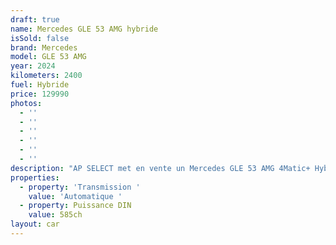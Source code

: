 ```yaml
---
draft: true
name: Mercedes GLE 53 AMG hybride
isSold: false
brand: Mercedes
model: GLE 53 AMG
year: 2024
kilometers: 2400
fuel: Hybride
price: 129990
photos:
  - ''
  - ''
  - ''
  - ''
  - ''
  - ''
description: "AP SELECT met en vente un Mercedes GLE 53 AMG 4Matic+ Hybride 585ch 9G Tronic du 09/2024 avec 2500km.  Motorisation essence 449ch + 136ch électrique avec 32g/km de CO2.  Couleur Noir Obsidienne metallic, intérieur cuir / alcantara Nappa AMG, finition Carbon.   Véhicule origine Mercedes Lyon \U0001F1EB\U0001F1F7 de première main.   TVA récupérable et leasing cessible.   Vendu avec une garantie constructeur 2 ans Mercedes avec extension jusqu’au 10/2029.  Équipements et options :  - Boîte 9G Tronic plus  - Pack premium AMG Line intérieur / extérieur  - Pack Sport Black AMG  - Pack Carbon AMG  - Pack Magic Vision Control  - Pack confort + - Suspensions pneumatique AIRMATIC - Échappement piloté AMG  - Toit panoramique  - Calandre diamant - Pack éclairage intérieur 64 couleurs - Jantes 21\" AMG forgées 53.3cm noires polies  - Attelage électrique  - AMG drive select - Feux avant full LED Multibeam  - Affichage tête haute  - Pack Hifi Burmester advanced  - MBUX  - Ecran média tactile WIDESCREEN - Android Auto - Apple car play  - Système de navigation NAVI + - Caméra de recul 360 - Radar avant / arrière  - Pack assistant conducteur +  - Système d'alerte d'angles-morts - Intérieur Cuir entendu ARTICO  - Soft Close Door System Keyless - Sièges avant et arrière électriques et chauffants  - Volant chauffant  - Accoudoir chauffant  - Pédaliers sport en inox  - Régulateur de vitesse adaptatif - Affichage multifonctions plus - Climatisation - Éclairage et essuie-glaces automatique  - Rétroviseurs électriques et chauffants - Rétroviseurs int / ext Electrochrome - Éclairage d’ambiance  - Marche pied aluminium rétro éclairé  - Ouverture / fermeture Coffre électrique   Disponible et visible sur RDV pour acheteur sérieux.  Possibilité d'une garantie 3, 6 ou 12 mois en supplément.  Réalisation des démarches d'immatriculation.   AP SELECT c'est des solutions de courtage et conciergerie sur mesure pour profiter librement de sa passion et de son patrimoine.  Prenez le volant, AP SELECT s'occupe du reste. "
properties:
  - property: 'Transmission '
    value: 'Automatique '
  - property: Puissance DIN
    value: 585ch
layout: car
---
```


